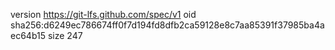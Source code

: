 version https://git-lfs.github.com/spec/v1
oid sha256:d6249ec786674ff0f7d194fd8dfb2ca59128e8c7aa85391f37985ba4aec64b15
size 247
